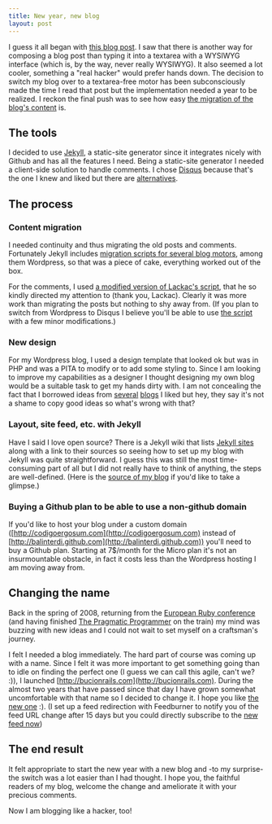 ```yaml
--- 
title: New year, new blog
layout: post
---
```


I guess it all began with [this blog post][blogging-like-a-hacker]. I saw that there is another way for composing a blog post than typing it into a textarea with a WYSIWYG interface (which is, by the way, never really WYSIWYG). It also seemed a lot cooler, something a "real hacker" would prefer hands down. The decision to switch my blog over to a textarea-free motor has been subconsciously made the time I read that post but the implementation needed a year to be realized. I reckon the final push was to see how easy [the migration of the blog's content][lackac-blog-migration] is.

## The tools

I decided to use [Jekyll][jekyll], a static-site generator since it integrates nicely with Github and has all the features I need. Being a static-site generator I needed a client-side solution to handle comments. I chose [Disqus][disqus] because that's the one I knew and liked but there are [alternatives][intense-debate].

## The process

### Content migration

I needed continuity and thus migrating the old posts and comments. Fortunately Jekyll includes [migration scripts for several blog motors][jekyll-migrations], among them Wordpress, so that was a piece of cake, everything worked out of the box.

For the comments, I used [a modified version of Lackac's script][comment-migration-script], that he so kindly directed my attention to (thank you, Lackac). Clearly it was more work than migrating the posts but nothing to shy away from. (If you plan to switch from Wordpress to Disqus I believe you'll be able to use [the script][comment-migration-script] with a few minor modifications.)

### New design

For my Wordpress blog, I used a design template that looked ok but was in PHP and was a PITA to modify or to add some styling to. Since I am looking to improve my capabilities as a designer I thought designing my own blog would be a suitable task to get my hands dirty with. I am not concealing the fact that I borrowed ideas from [several][brian-casel] [blogs][mojombo] I liked but hey, they say it's not a shame to copy good ideas so what's wrong with that?

### Layout, site feed, etc. with Jekyll

Have I said I love open source? There is a Jekyll wiki that lists [Jekyll sites][jekyll-sites] along with a link to their sources so seeing how to set up my blog with Jekyll was quite straightforward. I guess this was still the most time-consuming part of all but I did not really have to think of anything, the steps are well-defined. (Here is the [source of my blog][github-repo] if you'd like to take a glimpse.)

### Buying a Github plan to be able to use a non-github domain

If you'd like to host your blog under a custom domain ([http://codigoergosum.com](http://codigoergosum.com) instead of [http://balinterdi.github.com](http://balinterdi.github.com)) you'll need to buy a Github plan. Starting at 7$/month for the Micro plan it's not an insurmountable obstacle, in fact it costs less than the Wordpress hosting I am moving away from.

## Changing the name

Back in the spring of 2008, returning from the [European Ruby conference][euruko2008] (and having finished [The Pragmatic Programmer][the-prag-prog] on the train) my mind was buzzing with new ideas and I could not wait to set myself on a craftsman's journey. 

I felt I needed a blog immediately. The hard part of course was coming up with a name. Since I felt it was more important to get something going than to idle on finding the perfect one (I guess we can call this agile, can't we? :)), I launched [http://bucionrails.com](http://bucionrails.com). During the almost two years that have passed since that day I have grown somewhat uncomfortable with that name so I decided to change it. I hope you like [the new one][descartes] :). (I set up a feed redirection with Feedburner to notify you of the feed URL change after 15 days but you could directly subscribe to the [new feed now][site-feed])

## The end result

It felt appropriate to start the new year with a new blog and -to my surprise- the switch was a lot easier than I had thought. I hope you, the faithful readers of my blog, welcome the change and ameliorate it with your precious comments.

Now I am blogging like a hacker, too!

[blogging-like-a-hacker]: http://tom.preston-werner.com/2008/11/17/blogging-like-a-hacker.html
[lackac-blog-migration]: http://lackac.hu/2009/11/19/blog-migralas.html
[jekyll]: http://github.com/mojombo/jekyll
[marley]: http://github.com/karmi/marley
[disqus]: http://disqus.com/
[intense-debate]: http://intensedebate.com/
[jekyll-migrations]: http://wiki.github.com/mojombo/jekyll/blog-migrations
[comment-migration-script]: http://gist.github.com/261852
[brian-casel]: http://www.briancasel.com/
[mojombo]: http://tom.preston-werner.com/
[jekyll-sites]: http://wiki.github.com/mojombo/jekyll/sites
[euruko2008]: http://www.euruko2008.org/
[the-prag-prog]: http://pragprog.com/titles/tpp/the-pragmatic-programmer
[descartes]: http://en.wikipedia.org/wiki/Descartes
[github-repo]: http://github.com/balinterdi/balinterdi.github.com
[site-feed]: http://feeds.feedburner.com/codigoergosum